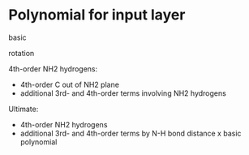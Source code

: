 # Polynomial for input layer
basic

rotation

4th-order NH2 hydrogens:
* 4th-order C out of NH2 plane
* additional 3rd- and 4th-order terms involving NH2 hydrogens

Ultimate:
* 4th-order NH2 hydrogens
* additional 3rd- and 4th-order terms by N-H bond distance x basic polynomial
